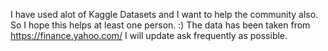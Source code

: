 I have used alot of Kaggle Datasets and I want to help the community also. So I hope this helps at least one person.
:)
The data has been taken from https://finance.yahoo.com/
I will update ask frequently as possible.
